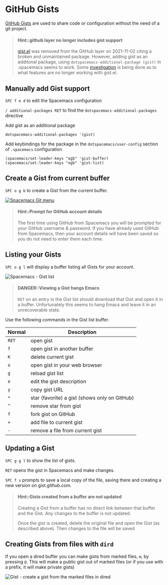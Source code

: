 # GitHub Gists

[GitHub Gists](https://gist.github.com/) are used to share code or configuration without the need of a git project.

> #### Hint::github layer no longer includes gist support
> [gist.el](http://github.com/defunkt/gist.el) was removed from the GitHub layer on 2021-11-02 citing a broken and unmaintained package.  However, adding gist as an additonal package, using `dotspacemacs-additional-package (gist)` in .spacemacs seems to work.  Some [investigation](https://github.com/syl20bnr/spacemacs/issues/15183) is being done as to what features are no longer working with gist.el.

## Manually add Gist support

`SPC f e d` to edit the Spacemacs configuration

`/ additional-packages RET` to find the `dotspacemacs-additional-packages` directive

Add gist as an additional package

```elisp
dotspacemacs-additional-packages '(gist)
```

Add keybindings for the package in the `dotspacemacs/user-config` section of `.spacemacs` configuration

```elisp
(spacemacs/set-leader-keys "ogb" 'gist-buffer)
(spacemacs/set-leader-keys "ogb" 'gist-list)
```


## Create a Gist from current buffer

`SPC o g b` to create a Gist from the current buffer.

[![Spacemacs Git menu](/images/spacemacs-git-gist-menu.png)](/images/spacemacs-git-menu.png)

> #### Hint::Prompt for GitHub account details
> The first time using GitHub from Spacemacs you will be prompted for your GitHub username & password.
> If you have already used GitHub from Spacemacs, then your account details will have been saved so you do not need to enter them each time.

## Listing your Gists
`SPC o g l` will display a buffer listing all Gists for your account.

![Spacemacs - Gist list](/images/spacemacs-gist-list.png)

> #### DANGER::Viewing a Gist hangs Emacs
> `RET` on an entry in the Gist list should download that Gist and open it in a buffer.  Unfortunately this seems to hang Emacs and leave it in an unrecoverable state.

Use the following commands in the Gist list buffer.

| Normal | Description                                   |
|--------|-----------------------------------------------|
| `RET`  | open gist                                     |
| `f`    | open gist in another buffer                   |
| `K`    | delete current gist                           |
| `o`    | open gist in your web browser                 |
| `g`    | reload gist list                              |
| `e`    | edit the gist description                     |
| `y`    | copy gist URL                                 |
| `*`    | star (favorite) a gist (shows only on GitHub) |
| `^`    | remove star from gist                         |
| `f`    | fork gist on GitHub                           |
| `+`    | add file to current gist                      |
| `-`    | remove a file from current gist               |


## Updating a Gist
`SPC g g l` to show the list of gists.

`RET` opens the gist in Spacemacs and make changes.

`SPC f s` prompts to save a local copy of the file, saving there and creating a new version on gist.github.com.


> #### Hint::Gists created from a buffer are not updated
> Creating a Gist from a buffer has no direct link between that buffer and the Gist.  Any changes to the buffer is not updated.
>
> Once the gist is created, delete the original file and open the Gist (as described above).  Then changes to the file will be saved

## Creating Gists from files with `dird`

If you open a dired buffer you can make gists from marked files, `m`, by pressing `@`.  This will make a public gist out of marked files (or if you use with a prefix, it will make private gists)

![Gist - create a gist from the marked files in dired](/images/spacemacs-gist-dired-gist-from-file.png)
